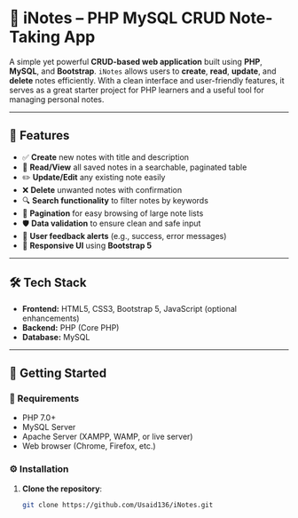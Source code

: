 # 📝 iNotes – PHP MySQL CRUD Note-Taking App

A simple yet powerful **CRUD-based web application** built using **PHP**, **MySQL**, and **Bootstrap**. `iNotes` allows users to **create**, **read**, **update**, and **delete** notes efficiently. With a clean interface and user-friendly features, it serves as a great starter project for PHP learners and a useful tool for managing personal notes.

---

## 📌 Features

- ✅ **Create** new notes with title and description
- 📄 **Read/View** all saved notes in a searchable, paginated table
- ✏️ **Update/Edit** any existing note easily
- ❌ **Delete** unwanted notes with confirmation
- 🔍 **Search functionality** to filter notes by keywords
- 📄 **Pagination** for easy browsing of large note lists
- 🛡️ **Data validation** to ensure clean and safe input
- 📢 **User feedback alerts** (e.g., success, error messages)
- 🎨 **Responsive UI** using **Bootstrap 5**

---

## 🛠️ Tech Stack

- **Frontend:** HTML5, CSS3, Bootstrap 5, JavaScript (optional enhancements)
- **Backend:** PHP (Core PHP)
- **Database:** MySQL

---

## 🚀 Getting Started

### 🔧 Requirements

- PHP 7.0+
- MySQL Server
- Apache Server (XAMPP, WAMP, or live server)
- Web browser (Chrome, Firefox, etc.)

### ⚙️ Installation

1. **Clone the repository**:
   ```bash
   git clone https://github.com/Usaid136/iNotes.git
